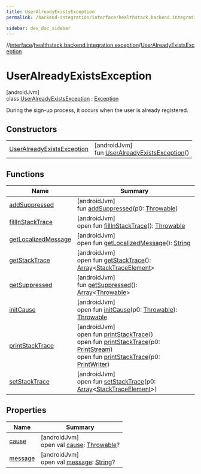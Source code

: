 ```yaml
---
title: UserAlreadyExistsException
permalink: /backend-integration/interface/healthstack.backend.integration.exception/-user-already-exists-exception/index.html

sidebar: dev_doc_sidebar
---
```

//[interface](../../../index.html)/[healthstack.backend.integration.exception](../index.html)/[UserAlreadyExistsException](index.html)



# UserAlreadyExistsException



[androidJvm]\
class [UserAlreadyExistsException](index.html) : [Exception](https://developer.android.com/reference/kotlin/java/lang/Exception.html)

During the sign-up process, it occurs when the user is already registered.



## Constructors


| | |
|---|---|
| [UserAlreadyExistsException](-user-already-exists-exception.html) | [androidJvm]<br>fun [UserAlreadyExistsException](-user-already-exists-exception.html)() |


## Functions


| Name | Summary |
|---|---|
| [addSuppressed](index.html#282858770%2FFunctions%2F1470167800) | [androidJvm]<br>fun [addSuppressed](index.html#282858770%2FFunctions%2F1470167800)(p0: [Throwable](https://kotlinlang.org/api/latest/jvm/stdlib/kotlin/-throwable/index.html)) |
| [fillInStackTrace](index.html#-1102069925%2FFunctions%2F1470167800) | [androidJvm]<br>open fun [fillInStackTrace](index.html#-1102069925%2FFunctions%2F1470167800)(): [Throwable](https://kotlinlang.org/api/latest/jvm/stdlib/kotlin/-throwable/index.html) |
| [getLocalizedMessage](index.html#1043865560%2FFunctions%2F1470167800) | [androidJvm]<br>open fun [getLocalizedMessage](index.html#1043865560%2FFunctions%2F1470167800)(): [String](https://kotlinlang.org/api/latest/jvm/stdlib/kotlin/-string/index.html) |
| [getStackTrace](index.html#2050903719%2FFunctions%2F1470167800) | [androidJvm]<br>open fun [getStackTrace](index.html#2050903719%2FFunctions%2F1470167800)(): [Array](https://kotlinlang.org/api/latest/jvm/stdlib/kotlin/-array/index.html)&lt;[StackTraceElement](https://developer.android.com/reference/kotlin/java/lang/StackTraceElement.html)&gt; |
| [getSuppressed](index.html#672492560%2FFunctions%2F1470167800) | [androidJvm]<br>fun [getSuppressed](index.html#672492560%2FFunctions%2F1470167800)(): [Array](https://kotlinlang.org/api/latest/jvm/stdlib/kotlin/-array/index.html)&lt;[Throwable](https://kotlinlang.org/api/latest/jvm/stdlib/kotlin/-throwable/index.html)&gt; |
| [initCause](index.html#-418225042%2FFunctions%2F1470167800) | [androidJvm]<br>open fun [initCause](index.html#-418225042%2FFunctions%2F1470167800)(p0: [Throwable](https://kotlinlang.org/api/latest/jvm/stdlib/kotlin/-throwable/index.html)): [Throwable](https://kotlinlang.org/api/latest/jvm/stdlib/kotlin/-throwable/index.html) |
| [printStackTrace](index.html#-1769529168%2FFunctions%2F1470167800) | [androidJvm]<br>open fun [printStackTrace](index.html#-1769529168%2FFunctions%2F1470167800)()<br>open fun [printStackTrace](index.html#1841853697%2FFunctions%2F1470167800)(p0: [PrintStream](https://developer.android.com/reference/kotlin/java/io/PrintStream.html))<br>open fun [printStackTrace](index.html#1175535278%2FFunctions%2F1470167800)(p0: [PrintWriter](https://developer.android.com/reference/kotlin/java/io/PrintWriter.html)) |
| [setStackTrace](index.html#2135801318%2FFunctions%2F1470167800) | [androidJvm]<br>open fun [setStackTrace](index.html#2135801318%2FFunctions%2F1470167800)(p0: [Array](https://kotlinlang.org/api/latest/jvm/stdlib/kotlin/-array/index.html)&lt;[StackTraceElement](https://developer.android.com/reference/kotlin/java/lang/StackTraceElement.html)&gt;) |


## Properties


| Name | Summary |
|---|---|
| [cause](index.html#-654012527%2FProperties%2F1470167800) | [androidJvm]<br>open val [cause](index.html#-654012527%2FProperties%2F1470167800): [Throwable](https://kotlinlang.org/api/latest/jvm/stdlib/kotlin/-throwable/index.html)? |
| [message](index.html#1824300659%2FProperties%2F1470167800) | [androidJvm]<br>open val [message](index.html#1824300659%2FProperties%2F1470167800): [String](https://kotlinlang.org/api/latest/jvm/stdlib/kotlin/-string/index.html)? |

